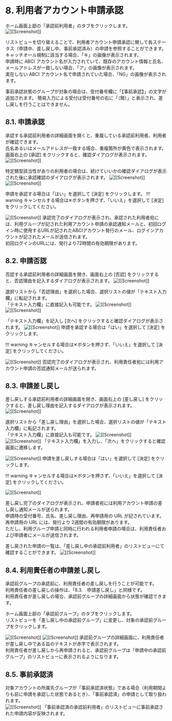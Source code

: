 # 8. 利用者アカウント申請承認

ホーム画面上部の「承認前利用者」のタブをクリックします。
![[[Screenshot]]](img/8_A.png)

リストビューを切り替えることで、利用者アカウント申請承認に関して各ステータス（申請中、差し戻し中、事前承認済み）の申請を参照することができます。  
キャッチオール規制に該当する場合、「キ」の画像が表示されます。  
申請時に ABCI アカウント名が入力されていて、既存のアカウント情報と氏名、メールアドレスが一致しない場合、「ア」の画像が表示されます。  
実在しない ABCI アカウント名で申請されていた場合、「NG」の画像が表示されます。

事前承認状態のグループが対象の場合は、受付番号欄に「【事前承認】」の文字が追加されます。
簡易入力による受付は受付番号の右に「（簡）」と表示され、差し戻しを行うことはできません。

## 8.1. 申請承認

承認する承認前利用者の詳細画面を開くと、重複している承認前利用者、利用者が確認できます。  
氏名あるいはメールアドレスが一致する場合、重複箇所が黄色で表示されます。  
画面右上の [承認] をクリックすると、確認ダイアログが表示されます。
![[[Screenshot]]](img/8_01_A.png)

特定類型該当性がありの利用者の場合は、続けていいかの確認ダイアログが表示された後に承認確認のダイアログが表示されます。
![[[Screenshot]]](img/8_01_B.png)
![[[Screenshot]]](img/8_01_C.png)

申請を承認する場合は「はい」を選択して [決定] をクリックします。
!!! warning
    キャンセルする場合は✕ボタンを押さず、「いいえ」を選択して [決定] をクリックしてください。

![[[Screenshot]]](img/8_01_D.png)
承認完了のダイアログが表示され、承認された利用者宛には、利用グループが記された利用アカウント申請の承認通知メールと、初回ログイン時に使用するURLが記されたABCIアカウント発行のメール、ログインアカウントが記されたメールが送信されます。  
初回ログインのURLには、発行より72時間の有効期限があります。

## 8.2. 申請否認

否認する承認前利用者の詳細画面を開き、画面右上の [否認] をクリックすると、否認理由を記入するダイアログが表示されます。
![[[Screenshot]]](img/8_02_A.png)

選択リストから「否認理由」を選択した場合、選択リストの値が「テキスト入力欄」に転記されます。  
「テキスト入力欄」に直接記入も可能です。
![[[Screenshot]]](img/8_02_B.png)
![[[Screenshot]]](img/8_02_C.png)

「テキスト入力欄」を記入し [次へ] をクリックすると確認ダイアログが表示されます。
![[[Screenshot]]](img/8_02_D.png)
申請を承認する場合は「はい」を選択して [決定] をクリックします。

!!! warning
    キャンセルする場合は✕ボタンを押さず、「いいえ」を選択して [決定] をクリックしてください。

![[[Screenshot]]](img/8_02_E.png)
否認完了のダイアログが表示され、利用責任者宛には利用アカウント申請の否認通知メールが送られます。

## 8.3. 申請差し戻し

差し戻しする承認前利用者の詳細画面を開き、画面右上の [差し戻し] をクリックすると、差し戻し理由を記入するダイアログが表示されます。
![[[Screenshot]]](img/8_03_A.png)

選択リストから「差し戻し理由」を選択した場合、選択リストの値が「テキスト入力欄」に転記されます。  
「テキスト入力欄」に直接記入も可能です。
![[[Screenshot]]](img/8_03_B.png)
![[[Screenshot]]](img/8_03_C.png)
「テキスト入力欄」を入力し、「次へ」をクリックすると確認画面に遷移します。

![[[Screenshot]]](img/8_03_D.png)
申請を差し戻しする場合は「はい」を選択して [決定] をクリックします。

!!! warning
    キャンセルする場合は✕ボタンを押さず、「いいえ」を選択して [決定] をクリックしてください。

![[[Screenshot]]](img/8_03_E.png)

差し戻し完了のダイアログが表示され、申請者宛には利用アカウント申請の差し戻し通知メールが送られます。  
申請時の受付番号、氏名、差し戻し理由、再申請用の URL が記されています。  
再申請用の URL には、発行より 2週間の有効期限があります。  
ただし、利用グループ申請と同時に行われる利用者申請の場合は、利用責任者および申請者にメールが送信されます。

差し戻された申請の一覧は、「差し戻し中の承認前利用者」のリストビューにて確認することができます。
![[[Screenshot]]](img/8_03_F.png)

## 8.4. 利用責任者の申請差し戻し

承認前グループの承認前に、利用責任者の差し戻しを行うことが可能です。  
利用責任者の差し戻しの操作は、「8.3.　申請差し戻し」と同様です。  
利用責任者が差し戻しの場合、承認前グループの詳細画面から状態が確認できます。  

ホーム画面上部の「承認前グループ」のタブをクリックします。  
リストビューを「差し戻し中の承認前グループ」に変更し、対象の承認前グループをクリックします。  

![[[Screenshot]]](img/8_04_A.png)
![[[Screenshot]]](img/8_04_B.png)
承認前グループの詳細画面に、利用責任者が差し戻し中である旨のテキストが赤字で表示されます。  
利用責任者が差し戻しから再申請されると、承認前グループは「申請中の承認前グループ」のリストビューに表示されるようになります。  

## 8.5. 事前承認済

対象アカウントの所属先グループが「事前承認済状態」である場合（利用期間よりも前に申請を承認した状態であるとき）、「事前承認済」の申請として取り扱われます。  
![[[Screenshot]]](img/8_05_A.png)
「事前承認済の承認前利用者」のリストビューに事前承認された申請内容が反映されます。
